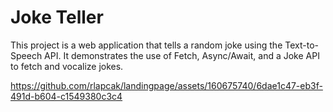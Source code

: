 <h1>Joke Teller</h1>
This project is a web application that tells a random joke using the Text-to-Speech API. It demonstrates the use of Fetch, Async/Await, and a Joke API to fetch and vocalize jokes.

https://github.com/rlapcak/landingpage/assets/160675740/6dae1c47-eb3f-491d-b604-c1549380c3c4
